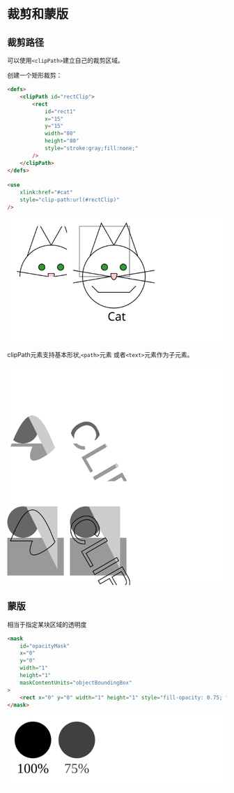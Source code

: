# 裁剪和蒙版

## 裁剪路径

可以使用```<clipPath>```建立自己的裁剪区域。

创建一个矩形裁剪：

```html
<defs>
    <clipPath id="rectClip">
        <rect
            id="rect1"
            x="15"
            y="15"
            width="80"
            height="80"
            style="stroke:gray;fill:none;"
        />
    </clipPath>
</defs>

<use
    xlink:href="#cat"
    style="clip-path:url(#rectClip)"
/>
```

![clipPath-1](./clipPath-1.svg)

clipPath元素支持基本形状,```<path>```元素 或者```<text>```元素作为子元素。

![clipPath-2](./clipPath-2.svg)

## 蒙版

相当于指定某块区域的透明度

```html
<mask 
    id="opacityMask" 
    x="0" 
    y="0" 
    width="1" 
    height="1"
    maskContentUnits="objectBoundingBox"
>
    <rect x="0" y="0" width="1" height="1" style="fill-opacity: 0.75; fill: white;"/>
</mask>
```

![mask](./mask.svg)
